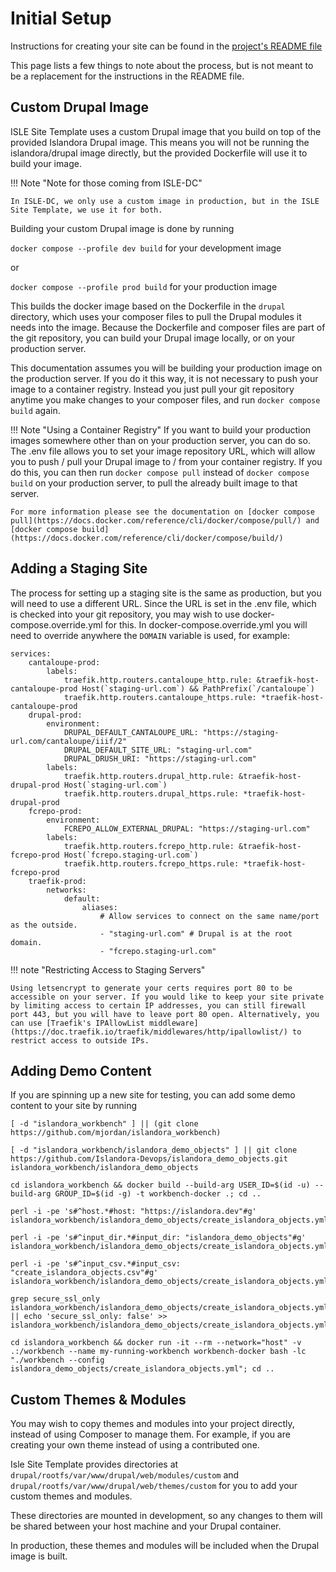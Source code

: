 # Initial Setup

Instructions for creating your site can be found in the [project's README file](https://github.com/Islandora-Devops/isle-site-template)

This page lists a few things to note about the process, but is not meant to be a replacement for the instructions in the README file.

## Custom Drupal Image

ISLE Site Template uses a custom Drupal image that you build on top of the provided Islandora Drupal image. This means you will not be running the islandora/drupal image directly, but the provided Dockerfile will use it to build your image.

!!! Note "Note for those coming from ISLE-DC"

    In ISLE-DC, we only use a custom image in production, but in the ISLE Site Template, we use it for both.

Building your custom Drupal image is done by running

`docker compose --profile dev build` for your development image

or

`docker compose --profile prod build` for your production image

This builds the docker image based on the Dockerfile in the `drupal` directory, which uses your composer files to pull the Drupal modules it needs into the image. Because the Dockerfile and composer files are part of the git repository, you can build your Drupal image locally, or on your production server.

This documentation assumes you will be building your production image on the production server. If you do it this way, it is not necessary to push your image to a container registry. Instead you just pull your git repository anytime you make changes to your composer files, and run `docker compose build` again.

!!! Note "Using a Container Registry"
    If you want to build your production images somewhere other than on your production server, you can do so. The .env file allows you to set your image repository URL, which will allow you to push / pull your Drupal image to / from your container registry. If you do this, you can then run `docker compose pull` instead of `docker compose build` on your production server, to pull the already built image to that server.

    For more information please see the documentation on [docker compose pull](https://docs.docker.com/reference/cli/docker/compose/pull/) and [docker compose build](https://docs.docker.com/reference/cli/docker/compose/build/)

## Adding a Staging Site

The process for setting up a staging site is the same as production, but you will need to use a different URL. Since the URL is set in the .env file, which is checked into your git repository, you may wish to use docker-compose.override.yml for this. In docker-compose.override.yml you will need to override anywhere the `DOMAIN` variable is used, for example:

```
services:
    cantaloupe-prod:
        labels:
            traefik.http.routers.cantaloupe_http.rule: &traefik-host-cantaloupe-prod Host(`staging-url.com`) && PathPrefix(`/cantaloupe`)
            traefik.http.routers.cantaloupe_https.rule: *traefik-host-cantaloupe-prod
    drupal-prod:
        environment:
            DRUPAL_DEFAULT_CANTALOUPE_URL: "https://staging-url.com/cantaloupe/iiif/2"
            DRUPAL_DEFAULT_SITE_URL: "staging-url.com"
            DRUPAL_DRUSH_URI: "https://staging-url.com"
        labels:
            traefik.http.routers.drupal_http.rule: &traefik-host-drupal-prod Host(`staging-url.com`)
            traefik.http.routers.drupal_https.rule: *traefik-host-drupal-prod
    fcrepo-prod:
        environment:
            FCREPO_ALLOW_EXTERNAL_DRUPAL: "https://staging-url.com"
        labels:
            traefik.http.routers.fcrepo_http.rule: &traefik-host-fcrepo-prod Host(`fcrepo.staging-url.com`)
            traefik.http.routers.fcrepo_https.rule: *traefik-host-fcrepo-prod
    traefik-prod:
        networks:
            default:
                aliases:
                    # Allow services to connect on the same name/port as the outside.
                    - "staging-url.com" # Drupal is at the root domain.
                    - "fcrepo.staging-url.com"
```

!!! note "Restricting Access to Staging Servers"

    Using letsencrypt to generate your certs requires port 80 to be accessible on your server. If you would like to keep your site private by limiting access to certain IP addresses, you can still firewall port 443, but you will have to leave port 80 open. Alternatively, you can use [Traefik's IPAllowList middleware](https://doc.traefik.io/traefik/middlewares/http/ipallowlist/) to restrict access to outside IPs.

## Adding Demo Content

If you are spinning up a new site for testing, you can add some demo content to your site by running
```
[ -d "islandora_workbench" ] || (git clone https://github.com/mjordan/islandora_workbench)

[ -d "islandora_workbench/islandora_demo_objects" ] || git clone https://github.com/Islandora-Devops/islandora_demo_objects.git islandora_workbench/islandora_demo_objects

cd islandora_workbench && docker build --build-arg USER_ID=$(id -u) --build-arg GROUP_ID=$(id -g) -t workbench-docker .; cd ..

perl -i -pe 's#^host.*#host: "https://islandora.dev"#g' islandora_workbench/islandora_demo_objects/create_islandora_objects.yml

perl -i -pe 's#^input_dir.*#input_dir: "islandora_demo_objects"#g' islandora_workbench/islandora_demo_objects/create_islandora_objects.yml

perl -i -pe 's#^input_csv.*#input_csv: "create_islandora_objects.csv"#g' islandora_workbench/islandora_demo_objects/create_islandora_objects.yml

grep secure_ssl_only islandora_workbench/islandora_demo_objects/create_islandora_objects.yml || echo 'secure_ssl_only: false' >> islandora_workbench/islandora_demo_objects/create_islandora_objects.yml

cd islandora_workbench && docker run -it --rm --network="host" -v .:/workbench --name my-running-workbench workbench-docker bash -lc "./workbench --config islandora_demo_objects/create_islandora_objects.yml"; cd ..
```

## Custom Themes & Modules

You may wish to copy themes and modules into your project directly, instead of using Composer to manage them. For example, if you are creating your own theme instead of using a contributed one.

Isle Site Template provides directories at `drupal/rootfs/var/www/drupal/web/modules/custom` and `drupal/rootfs/var/www/drupal/web/themes/custom` for you to add your custom themes and modules.

These directories are mounted in development, so any changes to them will be shared between your host machine and your Drupal container.

In production, these themes and modules will be included when the Drupal image is built.
